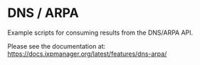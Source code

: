 # DNS / ARPA

Example scripts for consuming results from the DNS/ARPA API.

Please see the documentation at: https://docs.ixpmanager.org/latest/features/dns-arpa/

